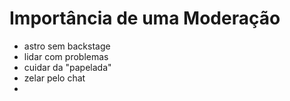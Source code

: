 # Importância de uma Moderação

- astro sem backstage
- lidar com problemas
- cuidar da "papelada"
- zelar pelo chat
- 